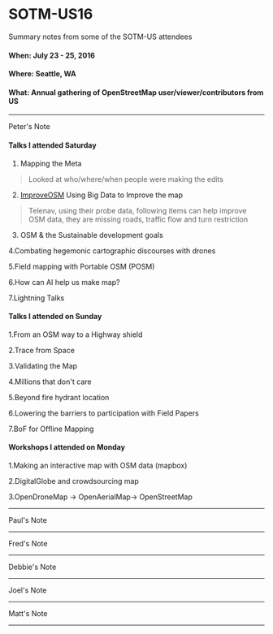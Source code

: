 # SOTM-US16

Summary notes from some of the SOTM-US attendees

#### When: July 23 - 25, 2016
#### Where: Seattle, WA
#### What: Annual gathering of OpenStreetMap user/viewer/contributors from US

---
Peter's Note
#### Talks I attended Saturday
1. Mapping the Meta
>Looked at who/where/when people were making the edits

2. [ImproveOSM](http://improve-osm.org/#27.2155562,-82.2216797,4/layer=OSM/OPEN/true,1-0-0/true,1-0-0-0-0/true,1-0)
Using Big Data to Improve the map
>Telenav, using their probe data, following items can help improve OSM data, they are missing roads, traffic flow and turn restriction

3. OSM & the Sustainable development goals

4.Combating hegemonic cartographic discourses with drones

5.Field mapping with Portable OSM (POSM)

6.How can AI help us make map?

7.Lightning Talks

#### Talks I attended on Sunday
1.From an OSM way to a Highway shield

2.Trace from Space

3.Validating the Map

4.Millions that don't care

5.Beyond fire hydrant location

6.Lowering the barriers to participation with Field Papers

7.BoF for Offline Mapping

#### Workshops I attended on Monday
1.Making an interactive map with OSM data (mapbox)

2.DigitalGlobe and crowdsourcing map

3.OpenDroneMap -> OpenAerialMap-> OpenStreetMap




---
Paul's Note

---
Fred's Note

---
Debbie's Note

---
Joel's Note

---
Matt's Note

---
